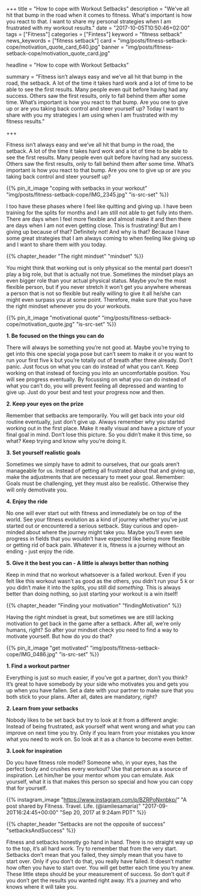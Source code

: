 +++
title = "How to cope with Workout Setbacks"
description = "We've all hit that bump in the road when it comes to fitness. What's important is how you react to that. I want to share my personal strategies when I am frustrated with my workout results."
date = "2017-10-05T10:50:46+02:00"
tags = ["Fitness"]
categories = ["Fintess"]
keyword = "fitness setback"
news_keywords = ["fitness setback"]
card = "img/posts/fitness-setback-cope/motivation_quote_card_640.jpg"
banner = "img/posts/fitness-setback-cope/motivation_quote_card.jpg"

headline = "How to cope with Workout Setbacks"

summary = "Fitness isn’t always easy and we’ve all hit that bump in the road, the setback. A lot of the time it takes hard work and a lot of time to be able to see the first results. Many people even quit before having had any success. Others saw the first results, only to fall behind them after some time. What’s important is how you react to that bump. Are you one to give up or are you taking back control and steer yourself up? Today I want to share with you my strategies I am using when I am frustrated with my fitness results."

+++

 Fitness isn’t always easy and we’ve all hit that bump in the road, the setback. A lot of the time it takes hard work and a lot of time to be able to see the first results. Many people even quit before having had any success. Others saw the first results, only to fall behind them after some time. What’s important is how you react to that bump. Are you one to give up or are you taking back control and steer yourself up?

 {{% pin_it_image "coping with setbacks in your workout" "img/posts/fitness-setback-cope/IMG_2345.jpg" "is-src-set" %}}

I too have these phases where I feel like quitting and giving up. I have been training for the splits for months and I am still not able to get fully into them. There are days when I feel more flexible and almost make it and then there are days when I am not even getting close. This is frustrating! But am I giving up because of that? Definitely not! And why is that? Because I have some great strategies that I am always coming to when feeling like giving up and I want to share them with you today.

{{% chapter_header "The right mindset" "mindset" %}}

You might think that working out is only physical so the mental part doesn’t play a big role, but that is actually not true. Sometimes the mindset plays an even bigger role than your actual physical status. Maybe you’re the most flexible person, but if you never stretch it won’t get you anywhere whereas a person that is not so flexible but really willing to give it all he/she can might even surpass you at some point. Therefore, make sure that you have the right mindset whenever you do your workouts. 

{{% pin_it_image "motivational quote" "img/posts/fitness-setback-cope/motivation_quote.jpg" "is-src-set" %}}

**1. Be focused on the things you can do**

There will always be something you’re not good at. Maybe you’re trying to get into this one special yoga pose but can’t seem to make it or you want to run your first five k but you’re totally out of breath after three already. Don’t panic. Just focus on what you can do instead of what you can’t. Keep working on that  instead of forcing you into an uncomfortable position. You will see progress eventually. By focussing on what you can do instead of what you can’t do, you will prevent feeling all depressed and wanting to give up. Just do your best and test your progress now and then.

**2. Keep your eyes on the prize**

Remember that setbacks are temporarily. You will get back into your old routine eventually, just don’t give up. Always remember why you started working out in the first place. Make it really visual and have a picture of your final goal in mind. Don’t lose this picture. So you didn’t make it this time, so what? Keep trying and know why you’re doing it. 

**3. Set yourself realistic goals**

Sometimes we simply have to admit to ourselves, that our goals aren’t manageable for us. Instead of getting all frustrated about that and giving up, make the adjustments that are necessary to meet your goal. Remember: Goals must be challenging, yet they must also be realistic. Otherwise they will only demotivate you. 

**4. Enjoy the ride**

No one will ever start out with fitness and immediately be on top of the world. See your fitness evolution as a kind of journey whether you’ve just started out or encountered a serious setback. Stay curious and open-minded about where the journey might take you. Maybe you’ll even see progress in fields that you wouldn’t have expected like being more flexible or getting rid of back pain. Whatever it is, fitness is a journey without an ending - just enjoy the ride.

**5. Give it the best you can - A little is always better than nothing**

Keep in mind that no workout whatsoever is a failed workout. Even if you felt like this workout wasn’t as good as the others, you didn’t run your 5 k or you didn’t make it into the splits, you still did *something*. This is always better than doing nothing, so just starting your workout is a win itself! 
 
{{% chapter_header "Finding your motivation" "findingMotivation" %}}

Having the right mindset is great, but sometimes we are still lacking motivation to get back in the game after a setback. After all, we’re only humans, right? So after your mindset check you need to find a way to motivate yourself. But how do you do that?

{{% pin_it_image "get motivated" "img/posts/fitness-setback-cope/IMG_0486.jpg" "is-src-set" %}}

**1. Find a workout partner**

Everything is just so much easier, if you’ve got a partner, don’t you think? It’s great to have somebody by your side who motivates you and gets you up when you have fallen. Set a date with your partner to make sure that you both stick to your plans. After all, dates are mandatory, right?

**2. Learn from your setbacks**

Nobody likes to be set back but try to look at it from a different angle: Instead of being frustrated, ask yourself what went wrong and what you can improve on next time you try. Only if you learn from your mistakes you know what you need to work on. So look at it as a chance to become even better.

**3. Look for inspiration**

Do you have fitness role model? Someone who, in your eyes, has the perfect body and crushes every workout? Use that person as a source of inspiration. Let him/her be your mentor whom you can emulate. Ask yourself, what it is that makes this person so special and how you can copy that for yourself.


{{% instagram_image "https://www.instagram.com/p/BZRPoNxnbkp/" "A post shared by Fitness. Travel. Life. (@iamliesamaria)" "2017-09-20T16:24:45+00:00" "Sep 20, 2017 at 9:24am PDT" %}}

{{% chapter_header "Setbacks are not the opposite of success" "setbacksAndSuccess" %}}

Fitness and setbacks honestly go hand in hand. There is no straight way up to the top, it’s all hard work. Try to remember that from the very start. Setbacks don’t mean that you failed, they simply mean that you have to start over. Only if you don’t do that, you really have failed. It doesn’t matter how often you have to start over. You will get better each time you try anew. These little steps should be your measurement of success. So don’t quit if you don’t get the results you wanted right away. It’s a journey and who knows where it will take you. 


 










